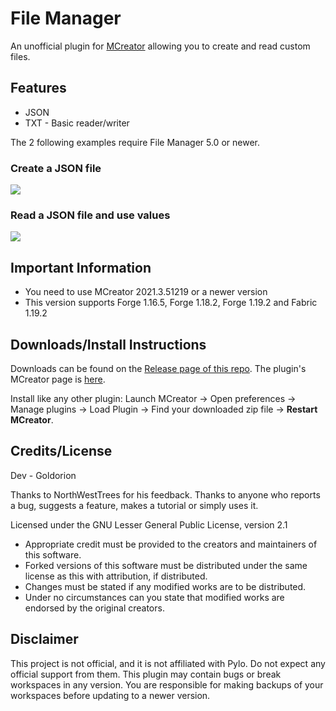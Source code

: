 # File Manager
An unofficial plugin for [MCreator](https://mcreator.net/) allowing you to create and read custom files.

## Features
* JSON
* TXT - Basic reader/writer

The 2 following examples require File Manager 5.0 or newer.
### Create a JSON file
![](https://i.imgur.com/7yjhy7f.png)

### Read a JSON file and use values
![](https://i.imgur.com/sqO3Y56.png)

## Important Information
* You need to use MCreator 2021.3.51219 or a newer version
* This version supports Forge 1.16.5, Forge 1.18.2, Forge 1.19.2 and Fabric 1.19.2

## Downloads/Install Instructions
Downloads can be found on the [Release page of this repo](https://github.com/Goldorion/File-Manager-MCreator/releases).
The plugin's MCreator page is [here](https://mcreator.net/plugin/64638/file-creator).

Install like any other plugin: Launch MCreator -> Open preferences -> Manage plugins -> Load Plugin -> Find your downloaded zip file -> **Restart MCreator**.

## Credits/License
Dev - Goldorion

Thanks to NorthWestTrees for his feedback.
Thanks to anyone who reports a bug, suggests a feature, makes a tutorial or simply uses it.

Licensed under the GNU Lesser General Public License, version 2.1  
* Appropriate credit must be provided to the creators and maintainers of this software.
* Forked versions of this software must be distributed under the same license as this with attribution, if distributed.
* Changes must be stated if any modified works are to be distributed.
* Under no circumstances can you state that modified works are endorsed by the original creators.

## Disclaimer
This project is not official, and it is not affiliated with Pylo. Do not expect any official support from them.
This plugin may contain bugs or break workspaces in any version. You are responsible for making backups of your workspaces before updating to a newer version.